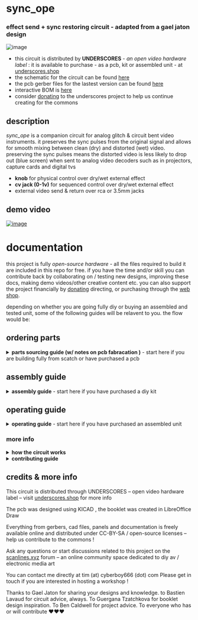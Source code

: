 # sync_ope

### effect send + sync restoring circuit - adapted from a gael jaton design

![image](https://user-images.githubusercontent.com/12017938/151889912-245b7f5d-ce1d-412e-b9c4-7c9430327c59.png)

- this circuit is distributed by __UNDERSCORES__ - _an open video hardware label_ : it is available to purchase - as a pcb, kit or assembled unit - at [underscores.shop](https://underscores.shop/sync_ope/)
- the schematic for the circuit can be found [here](/hardware/schematic.pdf)
- the pcb gerber files for the lastest version can be found [here](/hardware/gerber_latest.zip)
- interactive BOM is [here](https://htmlpreview.github.io/?https://github.com/cyberboy666/sync_ope/blob/main/hardware/bom/ibom.html)
- consider [donating](https://opencollective.com/underscores) to the underscores project to help us continue creating for the commons

## description

_sync_ope_ is a companion circuit for analog glitch & circuit bent video instruments. it preserves the sync pulses from the original signal and allows for smooth mixing between clean (dry) and distorted (wet) video. preserving the sync pulses means the distorted video is less likely to drop out (blue screen) when sent to analog video decoders such as in projectors, capture cards and digital tvs

- __knob__ for physical control over dry/wet external effect
- __cv jack (0-1v)__ for sequenced control over dry/wet external effect
- external video send & return over rca or 3.5mm jacks

## demo video

[![image](https://user-images.githubusercontent.com/12017938/161653960-a3acee9f-8d2a-4e02-aba6-4f62a56f0d2c.png)](https://videos.scanlines.xyz/w/eyN4xfUZrG2YHyuf6rk1wZ)


# documentation

this project is fully _open-source hardware_ - all the files required to build it are included in this repo for free. if you have the time and/or skill you can contribute back by collaborating on / testing new designs, improving these docs, making demo videos/other creative content etc. you can also support the project financially by [donating](https://liberapay.com/underscores/) directing, or purchasing through the [web shop](https://underscores.shop).

depending on whether you are going fully diy or buying an assembled and tested unit, some of the following guides will be relavent to you. the flow would be:

## ordering parts

<details><summary><b>parts sourcing guide (w/ notes on pcb fabracation )</b> - start here if you are building fully from scatch or have purchased a pcb</summary>

i try to source all the parts i can from either:
- [tayda](https://www.taydaelectronics.com/) ; cheaper for common parts like resistors etc, also good for mechanical parts like switches and buttons
- [mouser](https://www.mouser.de/) ; has lots more options, speciality video ic's, can sometimes cost more (free shipping on orders over 50euros)
- other ; ocationally there will be parts which will need to be sourced elsewhere - usually either aliexpress, ebay or amazon etc...

take a look at the [full_bom](/hardware/bom/full_bom.csv) for this project to see where i am sourcing each part from

## import into tayda

- go to the [tayda quick order](https://www.taydaelectronics.com/quick-order/) and in bottom corner choose _add from file_
- select the file [tayda_bom.csv](../hardware/bom/tayda_bom.csv) in the BOM folder (you will have to download it first or clone this repo)
- after importing select _add to cart_
- __NOTE:__ the minimum value for resistors is 10, so you may need to modify these values to add to cart (or if they are already modified here you will need to see the  full_bom for actual part QTY) 

- OPTIONAL: it is a good idea to add some dip-ic sockets and 2.54pin headers/sockets to your tayda order if you dont have them around already
  
## import into mouser

- go to [mouser bom tool](https://nz.mouser.com/Bom/) and click _upload spreadsheet_
- select the file [mouser_bom.csv](../hardware/bom/mouser_bom.csv) in this folder (you will have to download it first or clone this repo), then _upload my spreadsheet_ and _next_
- ensure that __Mouser Part Number__ is selected in the dropdown above the first row, then _next_, _process_
- if everything looks correct can now put _add to basket_

# ordering pcbs

you can support this project by buying individual pcbs from the [shop](https://underscores.shop). if you would rather have pcbs fabricated from gerbers directly the file you need is [here](/hardware/gerber_latest.zip)

- i get my pcbs fabricated from [jlcpcb](https://cart.jlcpcb.com/quote) - 5 is the minumum order per design
- upload the zip file with the `add gerber file` button
- the default settings are mostly fine - set the __PCB Qty__ and __PCB Color__ settings (you can check that the file looks correct with pcb veiwer)
- it may be best to combine orders with other pcbs you want to have fab'd since the shipping can cost more than the items - also orginising group buys is a good way to distribute the extra pcbs /costs 
  
i often use jlcpcb because they are reliable, cheap and give you an option of colours. remember though that the cheapest Chinese fab houses are not always the most ethical or environmently friendly - if you can afford it consider supporting local companies. 
  
</details>

## assembly guide
  
<details><summary><b>assembly guide</b> - start here if you have purchased a diy kit</summary>

## interactive BOM for build guiding

follow this link to view the [interactive BOM](https://htmlpreview.github.io/?https://github.com/cyberboy666/sync_ope/blob/main/hardware/bom/ibom.html)

## general solder advice

- remember to heat pad first (2-3seconds), then add solder, then continue to heat (1-2seconds)

- Checkout the web-comic [soldering is easy](https://mightyohm.com/files/soldercomic/FullSolderComic_EN.pdf) for more soldering advice

## smd or dip ic option
  
for some of the rarer ic's both smd and dip footprints are on the board - if you are assembling yourself you can choose which of these to source (dont place both!)
 - for the smd parts i would place and solder these first before doing any of the throughhole parts - please make sure these parts are placed facing __downwards__ as indicated on the silkscreen. you can test the continuity of your solder joints with a multimeter on the pin + one on the corresponding dip pad

## assemble guide

- Start by soldering the smallest parts first: resistors, diodes, capacitors and regulators - take note of the direction on the diodes : black bar on component matching black bar on footprint – I place about 10 components in and then solder and clip them
- Next lets do the ic’s/sockets - make sure the direction is correct! place in and fold two corner pins to hold in place, then solder all pins. you can place the ic in now too
- Finally solder in the interface parts: trim_pots & pots, jacks, power barrel. If you are using not using eurorack power supply there is no need to solder anything on j7 (or j3)

## blanking calibration

There is a total of 4 trimpots on the sync_ope board to calibrate the vertical and horizontal blanking pulses – __start by rotating all of them fully clockwise__

## calibrating with an osciloscope

If you have a two channel oscilloscope with edge trigger you can inspect the incoming video signal on one channel and the blanking pulse on the other (trigger on rising edge of this blanking pulse channel)

### calibrate v_blanking (RV3, RV5)

- set the scope width to about 1ms - test the edge detect works by probbing pin3 of u7_lm1881 this should lock the scrolling display to vblanking of the incoming video frame
- next hold pulse probe on _v_blanking_ (__pin10 of u6_hc4538__) - similar to above, the scrolling video should lock over blanking pulse trigger
- starting with top left trim (rv3) allign the rising edge of blanking pulse to the rising edge of video signal by turning rv3 counterclockwise
- next allign falling edge of blanking pulse to falling edge of video signal by turning rv5 counterclockwise

![vblanking](https://user-images.githubusercontent.com/12017938/192134874-f11f966b-fa23-4c85-a69e-5f3b26dad0a5.jpeg)

### calibrating c_blanking (RV2, RV4):

- set scope width to about 10us - test the edge detect works by probing pin1 of u7_lm1881 this should lock the scrolling display to c_blanking of incoming video line
- next hold pulse probe on c_blanking (pin10 of u5_hc4538) - similar to above, the scrolling video should lock over blanking pulse trigger
- starting with top right trim (rv2) allign the rising edge of blanking pulse to the rising edge of video signal by turning rv2 counterclockwise
- next allign falling edge of blanking pulse to falling edge of video signal by turning rv4 counterclockwise

![cblanking](https://user-images.githubusercontent.com/12017938/192134947-403f88c8-1bb6-428f-88a9-5623dca395b6.jpeg)

## calibrating without an osciloscope

__start with all trim pots clockwise__ . plug in an effect and have sync_ope mix knob clockwise (wet): notice the square outline of the screen with the effect and the outer parts that are without - this is what we are trying to fill in:

![vlcsnap-2022-09-24-21h25m09s377](https://user-images.githubusercontent.com/12017938/192134996-a90a3621-ef33-4745-9665-fe4f74fff4a5.png)

starting v_blanking with top left - rv3 and then to rv5:

- watching top of screen turn rv3 counterclockwise until effect alligns with viewing area
- watching bottom of screen turn rv5 counterclockwise until effect alligns with viewing area

now c_blanking with top right - rv2 then rv4:

- watching left of screen turn rv2 counterclockwise until effect alligns with viewing area
- watching right of screen turn rv4 counterclockwise until effect alligns with viewing area
  
</details>

## operating guide
  
<details><summary><b>operating guide</b> - start here if you have purchased an assembled unit</summary>
  
![image](https://user-images.githubusercontent.com/12017938/152468139-b49d1d13-512f-4a97-aa2d-0f5f054878d0.png)

  
- power the unit via the barrel jack with a 9-12v AC-AC adapter only (regular DC ones wont work here) - alternatively you can power it with +-12V from the eurorack header or +-5v with the side power pins
- plug a composite video source (eg output from a camcorder) into the top left VIDEO_IN jack -> the middle led should light up when a video source input is detected
- plug a composite video display (eg an old tv or easycap capture card) into the top right VIDEO_OUT jack 
- now  with mix knob rotated fully anti-clockwise your source video should be passing through to the display
- plug one of the VIDEO_SEND jacks into the _input_ of your external processing device
- plug one of the VIDEO_RETURN jacks into the _output_ of your external processing device
- now with the mix knob rotated fully clockwise your source video should pass through the external effect device - but with stable sync pulses !
- if you have the gear for it you can sequence this mix knob using the cv jack above it - only the range 0-1v will respond - dont send it negative voltage.
  
## trim pot calibration for pal/ntsc
  
to calibrate the blanking intervals between pal and ntsc there are (rough) markings on the pcb to help you. for any given trimpot:

- rotate it all the way anticlockwise. from this position take the part of cross pointing south-west (7-8oclock) as reference and rotate clockwise until this reference is lined up with the marking (n for ntsc, p for pal)
- if you have an oscilloscope you can calibrate more precisely by connecting the scope inputs to pins 10 of U6 and 10 of U5
- you can also try to calibrate blanking by eye - setting it roughly to the markers and then moving the trimpots slightly to see what happens.

[pic coming soon]

</details>

### more info

<details><summary><b>how the circuit works</b></summary>
  
[coming soon]

                                                                                                                             
</details>

<details><summary><b>contributing guide</b></summary>
  
if you would like to contribute back to these projects in some way but dont know how the best thing (for now) would be to reach out to me directly ( tim@cyberboy666.com or @cyberboy666 on scanlines forum) - i will be happy to help
  
</details>


## credits & more info


This circuit is distributed through UNDERSCORES – open video hardware label – visit [underscores.shop](https://underscores.shop) for more info

The pcb was designed using KICAD , the booklet was created in LibreOffice Draw

Everything from gerbers, cad files, panels and documentation is freely available online and distributed under CC-BY-SA / open-source licenses – help us contribute to the commons !

Ask any questions or start discussions related to this project on the [scanlines.xyz](https://scanlines.xyz) forum – an online community space dedicated to diy av / electronic media art

You can contact me directly at tim (at) cyberboy666 (dot) com 
Please get in touch if you are interested in hosting a workshop !

Thanks to Gael Jaton for sharing your designs and knowledge. to Bastien Lavaud for circuit advice, always. To Guergana Tzatchkova for booklet design inspiration. To Ben Caldwell for project advice. To everyone who has or will contribute ♥♥♥


